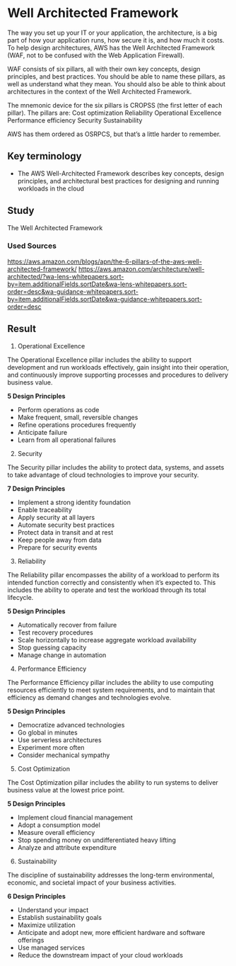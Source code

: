 # Well Architected Framework

The way you set up your IT or your application, the architecture, is a big part of how your application runs, how secure it is, and how much it costs. To help design architectures, AWS has the Well Architected Framework (WAF, not to be confused with the Web Application Firewall).

WAF consists of six pillars, all with their own key concepts, design principles, and best practices. You should be able to name these pillars, as well as understand what they mean. You should also be able to think about architectures in the context of the Well Architected Framework.

The mnemonic device for the six pillars is CROPSS (the first letter of each pillar). The pillars are:
Cost optimization
Reliability
Operational Excellence
Performance efficiency
Security
Sustainability

AWS has them ordered as OSRPCS, but that’s a little harder to remember.


## Key terminology

* The AWS Well-Architected Framework describes key concepts, design principles, and architectural best practices for designing and running workloads in the cloud

## Study

The Well Architected Framework


### Used Sources

https://aws.amazon.com/blogs/apn/the-6-pillars-of-the-aws-well-architected-framework/
https://aws.amazon.com/architecture/well-architected/?wa-lens-whitepapers.sort-by=item.additionalFields.sortDate&wa-lens-whitepapers.sort-order=desc&wa-guidance-whitepapers.sort-by=item.additionalFields.sortDate&wa-guidance-whitepapers.sort-order=desc

## Result

1. Operational Excellence

The Operational Excellence pillar includes the ability to support development and run workloads effectively, gain insight into their operation, and continuously improve supporting processes and procedures to delivery business value. 

**5 Design Principles**

* Perform operations as code
* Make frequent, small, reversible changes
* Refine operations procedures frequently
* Anticipate failure
* Learn from all operational failures

2. Security

The Security pillar includes the ability to protect data, systems, and assets to take advantage of cloud technologies to improve your security.

**7 Design Principles**

* Implement a strong identity foundation
* Enable traceability
* Apply security at all layers
* Automate security best practices
* Protect data in transit and at rest
* Keep people away from data
* Prepare for security events

3. Reliability

The Reliability pillar encompasses the ability of a workload to perform its intended function correctly and consistently when it’s expected to. This includes the ability to operate and test the workload through its total lifecycle. 

**5 Design Principles**

* Automatically recover from failure
* Test recovery procedures
* Scale horizontally to increase aggregate workload availability
* Stop guessing capacity
* Manage change in automation

4. Performance Efficiency

The Performance Efficiency pillar includes the ability to use computing resources efficiently to meet system requirements, and to maintain that efficiency as demand changes and technologies evolve.

**5 Design Principles** 

* Democratize advanced technologies
* Go global in minutes
* Use serverless architectures
* Experiment more often
* Consider mechanical sympathy

5. Cost Optimization

The Cost Optimization pillar includes the ability to run systems to deliver business value at the lowest price point. 

**5 Design Principles** 

* Implement cloud financial management
* Adopt a consumption model
* Measure overall efficiency
* Stop spending money on undifferentiated heavy lifting
* Analyze and attribute expenditure

6. Sustainability

The discipline of sustainability addresses the long-term environmental, economic, and societal impact of your business activities.

**6 Design Principles**

* Understand your impact
* Establish sustainability goals
* Maximize utilization
* Anticipate and adopt new, more efficient hardware and software offerings
* Use managed services
* Reduce the downstream impact of your cloud workloads
